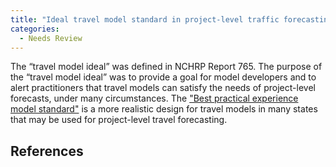 ```yaml
---
title: "Ideal travel model standard in project-level traffic forecasting"
categories:
  - Needs Review
---
```


The “travel model ideal” was defined in NCHRP Report 765. The purpose of the “travel model ideal” was to provide a goal for model developers and to alert practitioners that travel models can satisfy the needs of project-level forecasts, under many circumstances. The ["Best practical experience model standard"](Best_practical_experience_model_standard_in_project_level_traffic_forecasting) is a more realistic design for travel models in many states that may be used for project-level travel forecasting.

References
----------

